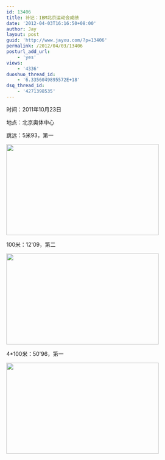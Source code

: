 ```yaml
---
id: 13406
title: 补记：IBM北京运动会成绩
date: '2012-04-03T16:16:50+08:00'
author: Jay
layout: post
guid: 'http://www.jayxu.com/?p=13406'
permalink: /2012/04/03/13406
posturl_add_url:
    - 'yes'
views:
    - '4336'
duoshuo_thread_id:
    - '6.3356049895572E+18'
dsq_thread_id:
    - '4271398535'
---
```


时间：2011年10月23日

地点：北京奥体中心

跳远：5米93，第一

<a href="http://www.jayxu.com/log/wp-content/uploads/2012/04/IMAG0016.jpg"><img class="alignnone size-medium wp-image-13407" title="IMAG0016" src="http://www.jayxu.com/log/wp-content/uploads/2012/04/IMAG0016-400x239.jpg" alt="" width="400" height="239" /></a>

100米：12'09，第二

<a href="http://www.jayxu.com/log/wp-content/uploads/2012/04/IMAG0017.jpg"><img class="alignnone size-medium wp-image-13408" title="IMAG0017" src="http://www.jayxu.com/log/wp-content/uploads/2012/04/IMAG0017-400x239.jpg" alt="" width="400" height="239" /></a>

4*100米：50'96，第一

<a href="http://www.jayxu.com/log/wp-content/uploads/2012/04/IMAG0018.jpg"><img class="alignnone size-medium wp-image-13409" title="IMAG0018" src="http://www.jayxu.com/log/wp-content/uploads/2012/04/IMAG0018-400x239.jpg" alt="" width="400" height="239" /></a>